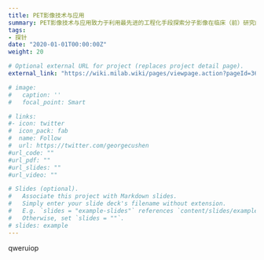 ```yaml
---
title: PET影像技术与应用
summary: PET影像技术与应用致力于利用最先进的工程化手段探索分子影像在临床（前）研究的新技术、新应用。本方向的主要研究内容包括PET系统仿真优化、物理学校正、图像重建、动力学建模以及基于人工智能的图像处理分析技术。在近十多年的探索中，本实验室自行研发了一系列适配PET/CT 以及PET/MRI等多模态多参数的分子成像设备以及特异性的核素探针，并建立了完善的图像重建与图像分析处理研究平台。
tags:
- 探针
date: "2020-01-01T00:00:00Z"
weight: 20

# Optional external URL for project (replaces project detail page).
external_link: "https://wiki.milab.wiki/pages/viewpage.action?pageId=3670064"

# image:
#   caption: ''
#   focal_point: Smart

# links:
#- icon: twitter
#  icon_pack: fab
#  name: Follow
#  url: https://twitter.com/georgecushen
#url_code: ""
#url_pdf: ""
#url_slides: ""
#url_video: ""

# Slides (optional).
#   Associate this project with Markdown slides.
#   Simply enter your slide deck's filename without extension.
#   E.g. `slides = "example-slides"` references `content/slides/example-slides.md`.
#   Otherwise, set `slides = ""`.
# slides: example
---
```


qweruiop
